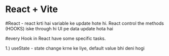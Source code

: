 # React + Vite

#React - react krti hai variable ke update hote hi.
React control the methods (HOOKS) iske through hi UI pe data update hota hai

#every Hook in React have some specific tasks.

1.) useState - state change krne ke liye, default value bhi deni hogi
